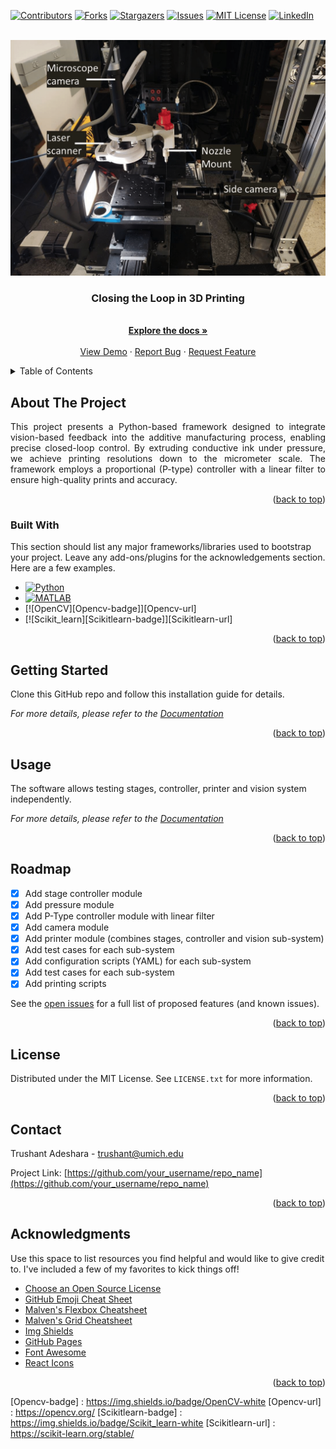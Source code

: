 
<a name="readme-top"></a>

<!-- PROJECT SHIELDS -->
<!--
*** I'm using markdown "reference style" links for readability.
*** Reference links are enclosed in brackets [ ] instead of parentheses ( ).
*** See the bottom of this document for the declaration of the reference variables
*** for contributors-url, forks-url, etc. This is an optional, concise syntax you may use.
*** https://www.markdownguide.org/basic-syntax/#reference-style-links
-->
[![Contributors][contributors-shield]][contributors-url]
[![Forks][forks-shield]][forks-url]
[![Stargazers][stars-shield]][stars-url]
[![Issues][issues-shield]][issues-url]
[![MIT License][license-shield]][license-url]
[![LinkedIn][linkedin-shield]][linkedin-url]



<!-- PROJECT LOGO -->
<br />
<div align="center">
  <a href="https://github.com/trushant05/cl3dp">
    <img src="docs/assets/img/cl3dp.png" alt="Logo" width="600">
  </a>

  <h3 align="center">Closing the Loop in 3D Printing</h3>

  <p align="center">
    <br />
    <a href="https://github.com/trushant05/cl3dp"><strong>Explore the docs »</strong></a>
    <br />
    <br />
    <a href="https://github.com/trushant05/cl3dp">View Demo</a>
    ·
    <a href="https://github.com/trushant05/cl3dp/issues">Report Bug</a>
    ·
    <a href="https://github.com/trushant05/cl3dp/issues">Request Feature</a>
  </p>
</div>



<!-- TABLE OF CONTENTS -->
<details>
  <summary>Table of Contents</summary>
  <ol>
    <li>
      <a href="#about-the-project">About The Project</a>
      <ul>
        <li><a href="#built-with">Built With</a></li>
      </ul>
    </li>
    <li>
      <a href="#getting-started">Getting Started</a>
    </li>
    <li><a href="#usage">Usage</a></li>
    <li><a href="#roadmap">Roadmap</a></li>
    <li><a href="#license">License</a></li>
    <li><a href="#contact">Contact</a></li>
    <li><a href="#acknowledgments">Acknowledgments</a></li>
  </ol>
</details>



<!-- ABOUT THE PROJECT -->
## About The Project

<p align="justify">
This project presents a Python-based framework designed to integrate vision-based feedback into the additive manufacturing process, enabling precise closed-loop control. By extruding conductive ink under pressure, we achieve printing resolutions down to the micrometer scale. The framework employs a proportional (P-type) controller with a linear filter to ensure high-quality prints and accuracy.</p>

<p align="right">(<a href="#readme-top">back to top</a>)</p>


### Built With

This section should list any major frameworks/libraries used to bootstrap your project. Leave any add-ons/plugins for the acknowledgements section. Here are a few examples.

* [![Python][Python-badge]][Python-url]
* [![MATLAB][Matlab-badge]][Matlab-url]
* [![OpenCV][Opencv-badge]][Opencv-url]
* [![Scikit_learn][Scikitlearn-badge]][Scikitlearn-url]

<p align="right">(<a href="#readme-top">back to top</a>)</p>



<!-- GETTING STARTED -->
## Getting Started

Clone this GitHub repo and follow this installation guide for details.

_For more details, please refer to the [Documentation](https://example.com)_

<p align="right">(<a href="#readme-top">back to top</a>)</p>


<!-- USAGE EXAMPLES -->
## Usage

The software allows testing stages, controller, printer and vision system independently.

_For more details, please refer to the [Documentation](https://example.com)_

<p align="right">(<a href="#readme-top">back to top</a>)</p>



<!-- ROADMAP -->
## Roadmap

- [x] Add stage controller module
- [x] Add pressure module
- [x] Add P-Type controller module with linear filter
- [x] Add camera module
- [x] Add printer module (combines stages, controller and vision sub-system)
- [x] Add test cases for each sub-system
- [x] Add configuration scripts (YAML) for each sub-system
- [x] Add test cases for each sub-system
- [x] Add printing scripts

See the [open issues](https://github.com/trushant05/cl3dp/issues) for a full list of proposed features (and known issues).

<p align="right">(<a href="#readme-top">back to top</a>)</p>


<!-- LICENSE -->
## License

Distributed under the MIT License. See `LICENSE.txt` for more information.

<p align="right">(<a href="#readme-top">back to top</a>)</p>



<!-- CONTACT -->
## Contact

Trushant Adeshara - trushant@umich.edu

Project Link: [https://github.com/your_username/repo_name](https://github.com/your_username/repo_name)

<p align="right">(<a href="#readme-top">back to top</a>)</p>



<!-- ACKNOWLEDGMENTS -->
## Acknowledgments

Use this space to list resources you find helpful and would like to give credit to. I've included a few of my favorites to kick things off!

* [Choose an Open Source License](https://choosealicense.com)
* [GitHub Emoji Cheat Sheet](https://www.webpagefx.com/tools/emoji-cheat-sheet)
* [Malven's Flexbox Cheatsheet](https://flexbox.malven.co/)
* [Malven's Grid Cheatsheet](https://grid.malven.co/)
* [Img Shields](https://shields.io)
* [GitHub Pages](https://pages.github.com)
* [Font Awesome](https://fontawesome.com)
* [React Icons](https://react-icons.github.io/react-icons/search)

<p align="right">(<a href="#readme-top">back to top</a>)</p>

<!-- MARKDOWN LINKS & IMAGES -->
<!-- https://www.markdownguide.org/basic-syntax/#reference-style-links -->
[contributors-shield]: https://img.shields.io/github/contributors/trushant05/cl3dp.svg?style=for-the-badge
[contributors-url]: https://github.com/trushant05/cl3dp/graphs/contributors
[forks-shield]: https://img.shields.io/github/forks/trushant05/cl3dp.svg?style=for-the-badge
[forks-url]: https://github.com/trushant05/cl3dp/forks
[stars-shield]: https://img.shields.io/github/stars/trushant05/cl3dp.svg?style=for-the-badge
[stars-url]: https://github.com/trushant05/cl3dp/stargazers
[issues-shield]: https://img.shields.io/github/issues/trushant05/cl3dp.svg?style=for-the-badge
[issues-url]: https://github.com/trushant05/cl3dp/issues
[license-shield]: https://img.shields.io/github/license/trushant05/cl3dp.svg?style=for-the-badge
[license-url]: https://github.com/trushant05/cl3dp/blob/main/LICENSE.txt
[linkedin-shield]: https://img.shields.io/badge/-LinkedIn-black.svg?style=for-the-badge&logo=linkedin&colorB=555
[linkedin-url]: https://linkedin.com/in/trushant-adeshara/

[Python-badge]: https://img.shields.io/badge/Python-white?style=flat&logo=python
[Python-url]: https://www.python.org/
[Matlab-badge]: https://img.shields.io/badge/MATLAB-white?style=flat&logo=MATLAB
[Matlab-url]: https://www.mathworks.com/products/matlab.html
[Opencv-badge] : https://img.shields.io/badge/OpenCV-white
[Opencv-url] : https://opencv.org/
[Scikitlearn-badge] : https://img.shields.io/badge/Scikit_learn-white
[Scikitlearn-url] : https://scikit-learn.org/stable/